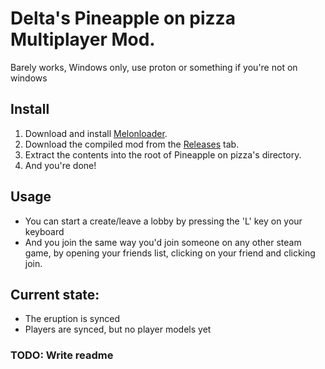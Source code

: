 ﻿# Delta's Pineapple on pizza Multiplayer Mod.
Barely works, Windows only, use proton or something if you're not on windows

## Install 
1. Download and install [Melonloader](https://github.com/LavaGang/MelonLoader/releases/latest/).
2. Download the compiled mod from the [Releases](https://github.com/DeltaNeverUsed/POPMultiplayer/releases/latest/) tab.
3. Extract the contents into the root of Pineapple on pizza's directory.
4. And you're done!

## Usage
- You can start a create/leave a lobby by pressing the 'L' key on your keyboard
- And you join the same way you'd join someone on any other steam game, by opening your friends list, clicking on your friend and clicking join.

## Current state:
- The eruption is synced
- Players are synced, but no player models yet

### TODO: Write readme